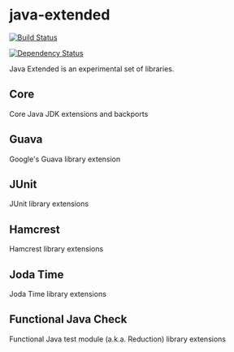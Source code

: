 
java-extended
==============
[![Build Status](https://travis-ci.org/pawelprazak/java-extended.svg?branch=master)](https://travis-ci.org/pawelprazak/java-extended)

[![Dependency Status](https://www.versioneye.com/user/projects/5534f70f050e7cfd3100008b/badge.svg?style=flat)](https://www.versioneye.com/user/projects/5534f70f050e7cfd3100008b)

Java Extended is an experimental set of libraries.

Core
----
Core Java JDK extensions and backports

Guava
-----
Google's Guava library extension

JUnit
-----
JUnit library extensions

Hamcrest
--------
Hamcrest library extensions

Joda Time
---------
Joda Time library extensions

Functional Java Check
---------------------
Functional Java test module (a.k.a. Reduction) library extensions
